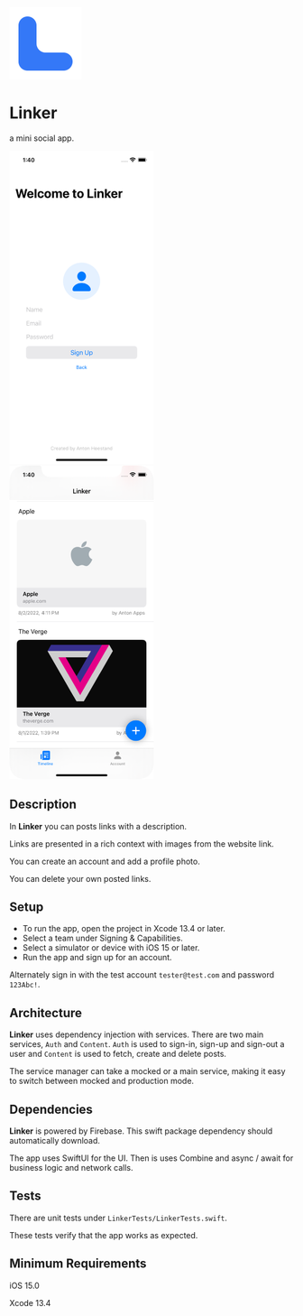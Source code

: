 <img src="https://github.com/heestand-xyz/Linker/blob/main/Assets/Linker-App-Icon.png?raw=true" width="128"/>

# Linker

a mini social app.

<img src="https://github.com/heestand-xyz/Linker/blob/main/Assets/Linker-Screenshot-1.png?raw=true" width="256"/> <img src="https://github.com/heestand-xyz/Linker/blob/main/Assets/Linker-Screenshot-2.png?raw=true" width="256"/>

## Description

In **Linker** you can posts links with a description.

Links are presented in a rich context with images from the website link. 

You can create an account and add a profile photo.

You can delete your own posted links.

## Setup

- To run the app, open the project in Xcode 13.4 or later.
- Select a team under Signing & Capabilities.
- Select a simulator or device with iOS 15 or later.
- Run the app and sign up for an account.

Alternately sign in with the test account `tester@test.com` and password `123Abc!`.

## Architecture

**Linker** uses dependency injection with services. There are two main services, `Auth` and `Content`. `Auth` is used to sign-in, sign-up and sign-out a user and `Content` is used to fetch, create and delete posts.

The service manager can take a mocked or a main service, making it easy to switch between mocked and production mode. 

## Dependencies

**Linker** is powered by Firebase. This swift package dependency should automatically download.

The app uses SwiftUI for the UI. Then is uses Combine and async / await for business logic and network calls.  

## Tests

There are unit tests under `LinkerTests/LinkerTests.swift`.

These tests verify that the app works as expected.

## Minimum Requirements

iOS 15.0

Xcode 13.4
